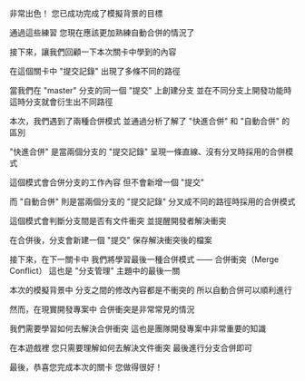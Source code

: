 非常出色！
您已成功完成了模擬背景的目標

通過這些練習
您現在應該更加熟練自動合併的情況了

接下來，讓我們回顧一下本次關卡中學到的內容

在這個關卡中
"提交記錄" 出現了多條不同的路徑

當我們在 "master" 分支的同一個 "提交" 上創建分支
並在不同分支上開發功能時
這時分支就會衍生出不同路徑

本次，我們遇到了兩種合併模式
並通過分析了解了 "快進合併" 和 "自動合併" 的區別

"快進合併" 是當兩個分支的 "提交記錄"
呈現一條直線、沒有分叉時採用的合併模式

這個模式會合併分支的工作內容
但不會新增一個 "提交"

而 "自動合併" 則是當兩個分支的 "提交記錄"
分叉成不同的路徑時採用的合併模式

這個模式會判斷分支間是否有文件衝突
並提醒開發者解決衝突

在合併後，分支會新建一個 "提交"
保存解決衝突後的檔案

接下來，在下一關卡中
我們將學習最後一種合併模式 —— 合併衝突（Merge Conflict）
這也是 "分支管理" 主題中的最後一關

本次的模擬背景中
分支之間的修改內容都是不衝突的
所以自動合併可以順利進行

然而，在現實開發專案中
合併衝突是非常常見的情況

我們需要學習如何去解決合併衝突
這也是團隊開發專案中非常重要的知識

在本遊戲裡
您只需要理解如何去解決文件衝突
最後進行分支合併即可

最後，恭喜您完成本次的關卡
您做得很好！